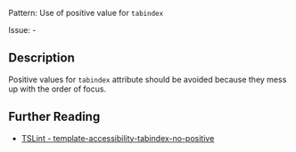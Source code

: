 Pattern: Use of positive value for `tabindex`

Issue: -

## Description

Positive values for `tabindex` attribute should be avoided because they mess up with the order of focus.

## Further Reading

* [TSLint - template-accessibility-tabindex-no-positive](http://codelyzer.com/rules/template-accessibility-tabindex-no-positive/)